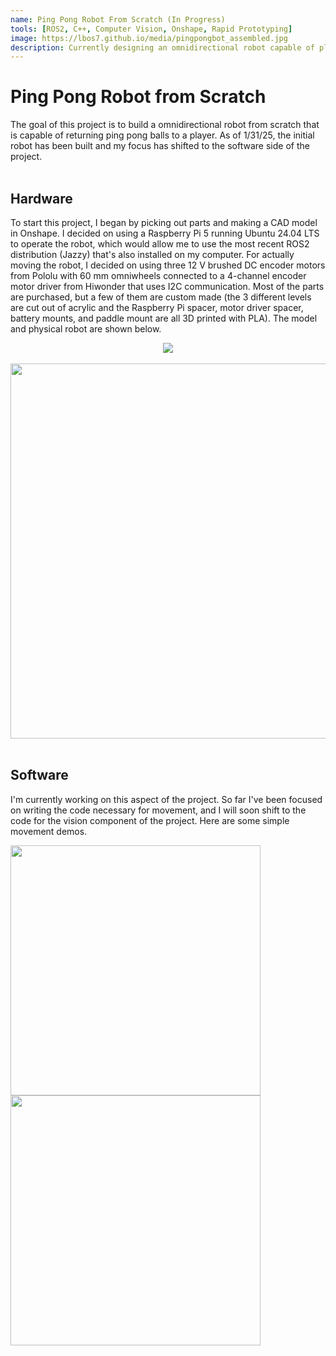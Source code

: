 ```yaml
---
name: Ping Pong Robot From Scratch (In Progress)
tools: [ROS2, C++, Computer Vision, Onshape, Rapid Prototyping]
image: https://lbos7.github.io/media/pingpongbot_assembled.jpg
description: Currently designing an omnidirectional robot capable of playing ping pong
---
```


# Ping Pong Robot from Scratch
The goal of this project is to build a omnidirectional robot from scratch that is capable of returning ping pong balls to a player. As of 1/31/25, the initial robot has been built and my focus has shifted to the software side of the project.
<br>
<br>

## Hardware
To start this project, I began by picking out parts and making a CAD model in Onshape. I decided on using a Raspberry Pi 5 running Ubuntu 24.04 LTS to operate the robot, which would allow me to use the most recent ROS2 distribution (Jazzy) that's also installed on my computer. For actually moving the robot, I decided on using three 12 V brushed DC encoder motors from Pololu with 60 mm omniwheels connected to a 4-channel encoder motor driver from Hiwonder that uses I2C communication. Most of the parts are purchased, but a few of them are custom made (the 3 different levels are cut out of acrylic and the Raspberry Pi spacer, motor driver spacer, battery mounts, and paddle mount are all 3D printed with PLA). The model and physical robot are shown below.
<br>
<center><img src="{{ site.url }}{{ site.baseurl }}/media/pingpongbot_cad.png"/></center>
<br>
<center><img src="{{ site.url }}{{ site.baseurl }}/media/pingpongbot_assembled.jpg" width=600/></center>
<br>

## Software
I'm currently working on this aspect of the project. So far I've been focused on writing the code necessary for movement, and I will soon shift to the code for the vision component of the project. Here are some simple movement demos.

<!-- <br>
<center><img src="{{ site.url }}{{ site.baseurl }}/media/straight_line.gif" width="400"/>
<img src="{{ site.url }}{{ site.baseurl }}/media/spin.gif" width="400"/></center> -->
<!-- <br>
<center><img src="{{ site.url }}{{ site.baseurl }}/media/spin.gif"/></center>
<br> -->

<p float="middle">
  <img src="{{ site.url }}{{ site.baseurl }}/media/straight_line.gif" width="400" />
  <img src="{{ site.url }}{{ site.baseurl }}/media/spin.gif" width="400" /> 
</p>
